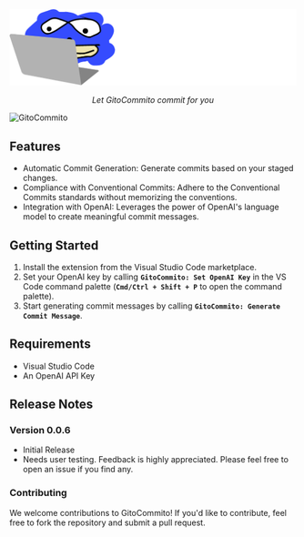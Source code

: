 <p align="center">
  <a href="https://github.com/miguelvalente/gitocommmito"><img src="https://github.com/miguelvalente/gitocommito/blob/master/assets/banner.png?raw=true" alt="GitoCommito"></a>
</p>
<p align="center">
    <em>Let GitoCommito commit for you</em>
</p>

![GitoCommito](/assets/GitoCommito.gif?raw=true "GitoCommito")

## Features

-  Automatic Commit Generation: Generate commits based on your staged changes.
-  Compliance with Conventional Commits: Adhere to the Conventional Commits standards without memorizing the conventions.
-  Integration with OpenAI: Leverages the power of OpenAI's language model to create meaningful commit messages.

## Getting Started

1.  Install the extension from the Visual Studio Code marketplace.
2.  Set your OpenAI key by calling __`GitoCommito: Set OpenAI Key`__ in the VS Code command palette (__`Cmd/Ctrl + Shift + P`__ to open the command palette).
3.  Start generating commit messages by calling __`GitoCommito: Generate Commit Message`__.


## Requirements

- Visual Studio Code
- An OpenAI API Key

## Release Notes
### Version 0.0.6

- Initial Release
- Needs user testing. Feedback is highly appreciated. Please feel free to open an issue if you find any.

### Contributing

We welcome contributions to GitoCommito! If you'd like to contribute, feel free to fork the repository and submit a pull request.